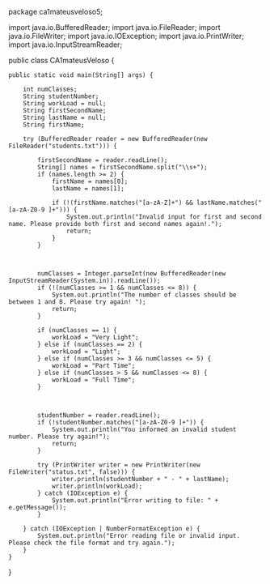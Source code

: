 package ca1mateusveloso5;

import java.io.BufferedReader;
import java.io.FileReader;
import java.io.FileWriter;
import java.io.IOException;
import java.io.PrintWriter;
import java.io.InputStreamReader;

public class CA1mateusVeloso {

    public static void main(String[] args) {

        int numClasses;
        String studentNumber;
        String workLoad = null;
        String firstSecondName;
        String lastName = null;
        String firstName;

        try (BufferedReader reader = new BufferedReader(new FileReader("students.txt"))) {

            firstSecondName = reader.readLine();  
            String[] names = firstSecondName.split("\\s+");
            if (names.length >= 2) {
                firstName = names[0];
                lastName = names[1];

                if (!(firstName.matches("[a-zA-Z]+") && lastName.matches("[a-zA-Z0-9 ]+"))) {
                    System.out.println("Invalid input for first and second name. Please provide both first and second names again!.");
                    return;
                }
            }
            
            
            
            numClasses = Integer.parseInt(new BufferedReader(new InputStreamReader(System.in)).readLine());            
            if (!(numClasses >= 1 && numClasses <= 8)) {
                System.out.println("The number of classes should be between 1 and 8. Please try again! ");
                return;
            }

            if (numClasses == 1) {
                workLoad = "Very Light";
            } else if (numClasses == 2) {
                workLoad = "Light";
            } else if (numClasses >= 3 && numClasses <= 5) {
                workLoad = "Part Time";
            } else if (numClasses > 5 && numClasses <= 8) {
                workLoad = "Full Time";
            }
            
            
            
            studentNumber = reader.readLine();
            if (!studentNumber.matches("[a-zA-Z0-9 ]+")) {
                System.out.println("You informed an invalid student number. Please try again!");
                return;
            }

            try (PrintWriter writer = new PrintWriter(new FileWriter("status.txt", false))) {
                writer.println(studentNumber + " - " + lastName);
                writer.println(workLoad);
            } catch (IOException e) {
                System.out.println("Error writing to file: " + e.getMessage());
            }

        } catch (IOException | NumberFormatException e) {
            System.out.println("Error reading file or invalid input. Please check the file format and try again.");
        }
    }
}
